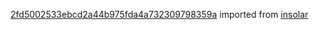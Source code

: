 [2fd5002533ebcd2a44b975fda4a732309798359a](https://github.com/insolar/insolar/commit/2fd5002533ebcd2a44b975fda4a732309798359a) imported from [insolar](https://github.com/insolar/insolar)
